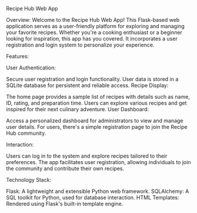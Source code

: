 Recipe Hub Web App

Overview:
Welcome to the Recipe Hub Web App! This Flask-based web application serves as a user-friendly platform for exploring and managing your favorite recipes. Whether you're a cooking enthusiast or a beginner looking for inspiration, this app has you covered. It incorporates a user registration and login system to personalize your experience.

Features:

User Authentication:

Secure user registration and login functionality.
User data is stored in a SQLite database for persistent and reliable access.
Recipe Display:

The home page provides a sample list of recipes with details such as name, ID, rating, and preparation time.
Users can explore various recipes and get inspired for their next culinary adventure.
User Dashboard:

Access a personalized dashboard for administrators to view and manage user details.
For users, there's a simple registration page to join the Recipe Hub community.

Interaction:

Users can log in to the system and explore recipes tailored to their preferences.
The app facilitates user registration, allowing individuals to join the community and contribute their own recipes.

Technology Stack:

Flask: A lightweight and extensible Python web framework.
SQLAlchemy: A SQL toolkit for Python, used for database interaction.
HTML Templates: Rendered using Flask's built-in template engine.
